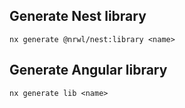 ## Generate Nest library

```
nx generate @nrwl/nest:library <name>
```

## Generate Angular library

```
nx generate lib <name>
```
